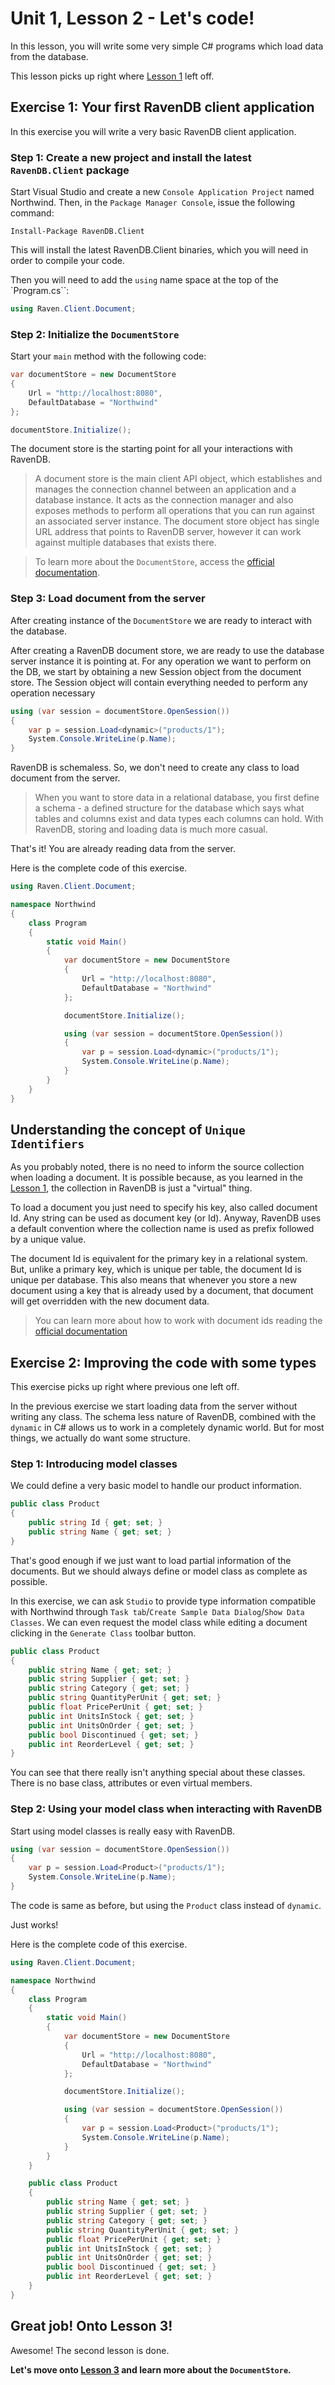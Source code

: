 # Unit 1, Lesson 2 - Let's code!

In this lesson, you will write some very simple C# programs which load data from
the database.

This lesson picks up right where [Lesson 1](../lesson1/README.md) left off. 

## Exercise 1: Your first RavenDB client application

In this exercise you will write a very basic RavenDB client application.

### Step 1: Create a new project and install the latest `RavenDB.Client` package

Start Visual Studio and create a new `Console Application Project` named
Northwind. Then, in the `Package Manager Console`, issue the following 
command: 

```Install-Package RavenDB.Client```

This will install the latest RavenDB.Client binaries, which you will need in order
to compile your code.

Then you will need to add the `using` name space at the top of the `Program.cs``:

````csharp
using Raven.Client.Document;
````

### Step 2: Initialize the `DocumentStore`

Start your `main` method with the following code:

````csharp
var documentStore = new DocumentStore
{
    Url = "http://localhost:8080",
    DefaultDatabase = "Northwind"
};

documentStore.Initialize();
````

The document store is the starting point for all your interactions with RavenDB.

> A document store is the main client API object, which establishes and manages the connection channel between an application and a database instance. It acts as the connection manager and also exposes methods to perform all operations that you can run against an associated server instance. 
The document store object has single URL address that points to RavenDB server, however it can work against multiple databases that exists there.

> To learn more about the `DocumentStore`, access the [official documentation](https://ravendb.net/docs/article-page/3.0/csharp/client-api/what-is-a-document-store).

### Step 3: Load document from the server

After creating instance of the `DocumentStore` we are ready to interact with the
database.

After creating a RavenDB document store, we are ready to use the database server instance it is pointing at. For any operation we want to perform on the DB, we start by obtaining a new Session object from the document store. The Session object will contain everything needed to perform any operation necessary

````csharp
using (var session = documentStore.OpenSession())
{
    var p = session.Load<dynamic>("products/1");
    System.Console.WriteLine(p.Name);
}
````

RavenDB is schemaless. So, we don't need to create any class to load document
from the server.

>When you want to store data in a relational database, you first define a schema -
a defined structure for the database which says what tables and columns exist and
data types each columns can hold. With RavenDB, storing and loading data is much
more casual.

That's it! You are already reading data from the server.

Here is the complete code of this exercise.

````csharp
using Raven.Client.Document;

namespace Northwind
{
    class Program
    {
        static void Main()
        {
            var documentStore = new DocumentStore
            {
                Url = "http://localhost:8080",
                DefaultDatabase = "Northwind"
            };

            documentStore.Initialize();

            using (var session = documentStore.OpenSession())
            {
                var p = session.Load<dynamic>("products/1");
                System.Console.WriteLine(p.Name);
            }
        }
    }
}
````

## Understanding the concept of `Unique Identifiers`
As you probably noted, there is no need to inform the source collection when loading
a document. It is possible because, as you learned in the [Lesson 1](../lesson1/README.md), the collection 
in RavenDB is just a "virtual" thing.

To load a document you just need to specify his key, also called document Id. Any
string can be used as document key (or Id). Anyway, RavenDB uses a default convention
where the collection name is used as prefix followed by a unique value.

The document Id is equivalent for the primary key in a relational system. But, unlike
a primary key, which is unique per table, the document Id is unique per database.
This also means that whenever you store a new document using a key that is already used
by a document, that document will get overridden with the new document data. 

> You can learn more about how to work with document ids reading the [official documentation](http://ravendb.net/docs/article-page/latest/csharp/client-api/document-identifiers/working-with-document-ids)

## Exercise 2: Improving the code with some types

This exercise picks up right where previous one left off. 

In the previous exercise we start loading data from the server without writing 
any class. The schema less nature of RavenDB, combined with the `dynamic` in C#
allows us to work in a completely dynamic world. But for most things, we 
actually do want some structure.

### Step 1: Introducing model classes

We could define a very basic model to handle our product information.

````csharp
public class Product
{
    public string Id { get; set; }
    public string Name { get; set; }
}
````

That's good enough if we just want to load partial information of the documents. 
But we should always define or model class as complete as possible.

In this exercise, we can ask `Studio` to provide type information compatible with
Northwind through `Task tab`/`Create Sample Data Dialog`/`Show Data Classes`. 
We can even request the model class while editing a document clicking in the `Generate
Class` toolbar button.

````csharp
public class Product
{
    public string Name { get; set; } 
    public string Supplier { get; set; } 
    public string Category { get; set; } 
    public string QuantityPerUnit { get; set; } 
    public float PricePerUnit { get; set; } 
    public int UnitsInStock { get; set; } 
    public int UnitsOnOrder { get; set; } 
    public bool Discontinued { get; set; } 
    public int ReorderLevel { get; set; } 
}
````

You can see that there really isn't anything special about these classes. There 
is no base class, attributes or even virtual members.

### Step 2: Using your model class when interacting with RavenDB

Start using model classes is really easy with RavenDB. 

````csharp
using (var session = documentStore.OpenSession())
{
    var p = session.Load<Product>("products/1");
    System.Console.WriteLine(p.Name);
}
````

The code is same as before, but using the `Product` class instead of `dynamic`.

Just works!

Here is the complete code of this exercise.

````csharp
using Raven.Client.Document;

namespace Northwind
{
    class Program
    {
        static void Main()
        {
            var documentStore = new DocumentStore
            {
                Url = "http://localhost:8080",
                DefaultDatabase = "Northwind"
            };

            documentStore.Initialize();

            using (var session = documentStore.OpenSession())
            {
                var p = session.Load<Product>("products/1");
                System.Console.WriteLine(p.Name);
            }
        }
    }

    public class Product
    {
        public string Name { get; set; }
        public string Supplier { get; set; }
        public string Category { get; set; }
        public string QuantityPerUnit { get; set; }
        public float PricePerUnit { get; set; }
        public int UnitsInStock { get; set; }
        public int UnitsOnOrder { get; set; }
        public bool Discontinued { get; set; }
        public int ReorderLevel { get; set; }
    }
}
````

## Great job! Onto Lesson 3!

Awesome! The second lesson is done.

**Let's move onto [Lesson 3](../lesson3/README.md) and learn more about the `DocumentStore`.**


